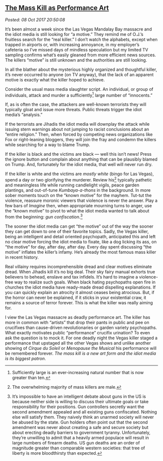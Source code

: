 
[The Mass
Kill as Performance Art](http://analyzethedatanotthedrivel.org/2017/10/08/the-mass-kill-as-performance-art/)
------------------------------------------------------------------------------------------------------------

*Posted: 08 Oct 2017 20:50:08*

It’s been almost a week since the Las Vegas Mandalay Bay massacre and
the idiot media is still looking for “a motive.” They remind me of
O.J.’s fruitless search for the “real killer.” I don’t watch the
alphabets, except when trapped in airports or, with increasing
annoyance, in my employer’s cafeteria so I’ve missed days of mindless
speculation but my limited TV sampling confirms what’s easily gleaned
from more efficient news sources. The killers “motive” is still unknown
and the authorities are still looking.

In all the blather about the mysterious highly organized and thoughtful
killer, it’s never occurred to anyone (on TV anyway), that the lack of
an apparent motive is exactly what the killer hoped to achieve.

Consider the usual mass media slaughter script. An individual, or group
of individuals, attack and murder a sufficiently[^5487x1] large number of
“innocents.”

If, as is often the case, the attackers are well-known terrorists they
will typically gloat and issue more threats. Public threats trigger the
idiot media’s “analysis.”

If the terrorists are Jihadis the idiot media will downplay the attack
while issuing stern warnings about not jumping to racist conclusions
about an “entire religion.” Then, when forced by competing news
organizations like Fox or right-leaning bloggers, they will join the
fray and condemn the killers while searching for a way to blame Trump.

If the killer is black and the victims are black — well this isn’t news!
Press the ignore button and complain about anything that can be
plausibly blamed on Trump. And, fortunately for the idiot media, that
well will never run dry.

If the killer is white and the victims are *mostly white* (bingo for Las
Vegas), spend a day or two glorifying the murderer. Review his[^5487x2]
typically pathetic and meaningless life while running candlelight
vigils, peace garden plantings, and out-of-tune *Kumbaya-a-thons* in the
background. In more sober moments touch on the “known motive” for the
mayhem. Tut-tut the violence, reassure moronic viewers that violence is
never the answer. Play a few bars of *Imagine* then, when appropriate
mourning turns to anger, use the “known motive” to pivot to what the
idiot media wanted to talk about from the beginning: *gun*
*confiscation.*[^5487x3]

The sooner the idiot media can get “the motive” out of the way the
sooner they can get down to one of their favorite topics. Sadly, the
Vegas killer, being an intelligent and detail oriented psychopath,
anticipated this and left no clear motive forcing the idiot media to
fixate, like a dog licking its ass, on “the motive” for day, after day,
after day. Every day spent discussing “the motive” inflates the killer’s
infamy. He’s already the most famous mass killer in recent history.

Real villainy requires incomprehensible dread and clear motives
eliminate dread. When Jihadis kill it’s no big deal. Their sky fairy
manual exhorts true believers to behead, enslave and tax infidels. It’s
hard to imagine a violence-free way to realize such goals. When black
hating psychopaths open fire in churches the idiot media have ready-made
dread dispelling explanations. If you can quickly explain an atrocity it
almost ceases being atrocious. But, if the horror can never be
explained, if it sticks in your existential craw, it remains a source of
terror forever. This is what the killer was really aiming for.

I view the Las Vegas massacre as deadly performance art. The killer has
more in common with “artists” that drop their pants in public and pee on
crucifixes than cause-driven revolutionaries or garden variety
psychopaths. What exactly motivates public “performance” crucifix
urination? To even ask the question is to mock it. For one deadly night
the Vegas killer staged a performance that upstaged all the other Vegas
shows and unlike another showing of *Cirque du Soleil* or *Menopause the
Musical* his performance will be remembered forever. *The mass kill is a
new art form and the idiot media is its biggest patron*.

[^5487x1]: Sufficiently large is an ever-increasing natural number that is
    now greater than ten.

[^5487x2]: The overwhelming majority of mass killers are male.

[^5487x3]: It’s impossible to have an intelligent debate about guns in the US
    is because neither side is willing to discuss their ultimate goals
    or take responsibility for their positions. Gun controllers secretly
    want the second amendment appealed and all existing guns
    confiscated. Nothing else will satisfy them. They naively think an
    unarmed society will never be abused by the state. Gun holders often
    point out that the second amendment was never about creating a safe
    and secure society but about erecting deadly barriers to government
    tyranny. Unfortunately, they’re unwilling to admit that a heavily
    armed populace will result in large numbers of firearm deaths. US
    gun deaths are an order of magnitude greater than comparable western
    societies: that tree of liberty is more bloodthirsty than expected.
